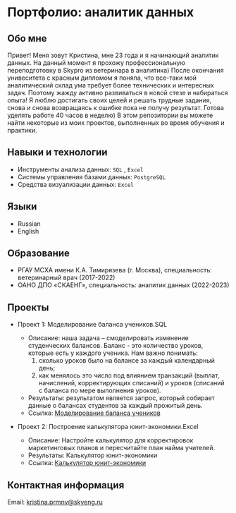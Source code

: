 # Портфолио: аналитик данных

## Обо мне 

Привет! Меня зовут Кристина, мне 23 года и я начинающий аналитик данных. 
На данный момент я прохожу профессиональную переподготовку в Skypro из ветеринара в аналитика) 
После окончания унивеситета с красным дипломом я поняла, что все-таки мой аналитический склад ума требует более технических и интересных задач. Поэтому жажду активно развиваться в новой стезе и набираться опыта! Я люблю достигать своих целей и решать трудные задания, снова и снова возвращаясь к ошибке пока не получу результат. Готова уделять работе 40 часов в неделю) 
В этом репозитории вы можете найти некоторые из моих проектов, выполненных во время обучения и практики.
<br>

## Навыки и технологии
- Инструменты анализа данных: ``SQL`` , ``Excel``
- Системы управления базами данных: ``PostgreSQL``
- Средства визуализации данных: ``Excel``

## Языки

- Russian 
- English
 
## Образование

- РГАУ МСХА имени К.А. Тимирязева (г. Москва), специальность: ветеринарный врач (2017-2022)
- ОАНО ДПО «СКАЕНГ», специальность: аналитик данных (2022-2023)

## Проекты

- Проект 1: Моделирование баланса учеников.SQL
    - Описание: наша задача – смоделировать изменение студенческих балансов. Баланс - это количество уроков, которые есть у каждого ученика. Нам важно понимать: 
      1) сколько уроков было на балансе за каждый календарный день;
      2) как менялось это число под влиянием транзакций (выплат, начислений, корректирующих списаний) и уроков (списаний с баланса по мере выполнения уроков).
    - Результаты: результатом является запрос, который собирает данные о балансах студентов за каждый прожитый день.
    - Ссылка: [Моделирование баланса учеников](https://drive.google.com/drive/folders/1wQo_3bKlfPMqH9HMPFj2oVrPwv0FdqeA) 

- Проект 2: Построение калькулятора юнит-экономики.Excel
    - Описание: Настройте калькулятор для корректировок маркетинговых планов и пересчитайте план найма учителей.
    - Результаты: Калькулятор юнит-экономики
    - Ссылка: [Калькулятор юнит-экономики](https://drive.google.com/drive/folders/1z44wWBMv7Jhkh8wgWsL9Ha9nMiu9RVfz)

## Контактная информация
Email: kristina.prmnv@skyeng.ru
